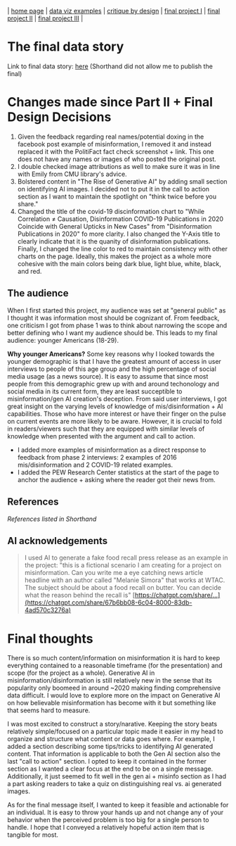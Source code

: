 | [home page](https://danningwho.github.io/danning-hu-portfolio/) | [data viz examples](https://danningwho.github.io/danning-hu-portfolio/dataviz-examples) | [critique by design](https://danningwho.github.io/danning-hu-portfolio/critique-by-design) | [final project I](https://danningwho.github.io/danning-hu-portfolio/final-project-part-one) | [final project II](https://danningwho.github.io/danning-hu-portfolio/final-project-part-two) | [final project III](https://danningwho.github.io/danning-hu-portfolio/final-project-part-three) |

# The final data story
Link to final data story: [here](https://preview.shorthand.com/mSFMAwrZ5f9Jykoa) 
(Shorthand did not allow me to publish the final)

# Changes made since Part II + Final Design Decisions
1. Given the feedback regarding real names/potential doxing in the facebook post example of misinformation, I removed it and instead replaced it with the PolitiFact fact check screenshot + link. This one does not have any names or images of who posted the original post.
2. I double checked image attributions as well to make sure it was in line with Emily from CMU library's advice.
3. Bolstered content in "The Rise of Generative AI" by adding small section on identifying AI images. I decided not to put it in the call to action section as I want to maintain the spotlight on "think twice before you share."
4. Changed the title of the covid-19 discinformation chart to "While Correlation ≠ Causation, Disinformation COVID-19 Publications in 2020 Coincide with General Upticks in New Cases" from "Disinformation Publications in 2020" fo more clarity. I also changed the Y-Axis title to clearly indicate that it is the quanity of disinformation publications. Finally, I changed the line color to red to maintain consistency with other charts on the page. Ideally, this makes the project as a whole more cohesive with the main colors being dark blue, light blue, white, black, and red.


## The audience
When I first started this project, my audience was set at "general public" as I thought it was information most should be cognizant of. From feedback, one criticism I got from phase 1 was to think about narrowing the scope and better defining who I want my audience should be. This leads to my final audience: younger Americans (18-29).

**Why younger Americans?**
Some key reasons why I looked towards the younger demographic is that I have the greatest amount of access in user interviews to people of this age group and the high percentage of social media usage (as a news source). It is easy to assume that since most people from this demographic grew up with and around techonology and social media in its current form, they are least succeptible to misinformation/gen AI creation's deception. From said user interviews, I got great insight on the varying levels of knowledge of mis/disinformation + AI capabilities. Those who have more interest or have their finger on the pulse on current events are more likely to be aware. However, it is crucial to fold in readers/viewers such that they are equipped with similar levels of knowledge when presented with the argument and call to action.
* I added more examples of misinformation as a direct response to feedback from phase 2 interviews: 2 examples of 2016 mis/disinformation and 2 COVID-19 related examples.
* I added the PEW Research Center statistics at the start of the page to anchor the audience + asking where the reader got their news from.


## References
*References listed in Shorthand*

## AI acknowledgements
> I used AI to generate a fake food recall press release as an example in the project: "this is a fictional scenario I am creating for a project on misinformation. Can you write me a eye catching news article headline with an author called "Melanie Simora" that works at WTAC. The subject should be about a food recall on butter. You can decide what the reason behind the recall is"
> [https://chatgpt.com/share/...](https://chatgpt.com/share/67b6bb08-6c04-8000-83db-4ad570c3276a)



# Final thoughts

There is so much content/information on misinformation it is hard to keep everything contained to a reasonable timeframe (for the presentation) and scope (for the project as a whole). Generative AI in misinformation/disinformation is still relatively new in the sense that its popularity only boomeed in around ~2020 making finding comprehensive data difficult. I would love to explore more on the impact on Generative AI on how believable misinformation has become with it but something like that seems hard to measure.

I was most excited to construct a story/narative. Keeping the story beats relatively simple/focused on a particular topic made it easier in my head to organize and structure what content or data goes where. For example, I added a section describing some tips/tricks to identifying AI generated content. That information is applicable to both the Gen AI section also the last "call to action" section. I opted to keep it contained in the former section as I wanted a clear focus at the end to be on a single message. Additionally, it just seemed to fit well in the gen ai + misinfo section as I had a part asking readers to take a quiz on distinguishing real vs. ai generated images.

As for the final message itself, I wanted to keep it feasible and actionable for an individual. It is easy to throw your hands up and not change any of your behavior when the perceived problem is too big for a single person to handle. I hope that I conveyed a relatively hopeful action item that is tangible for most.
